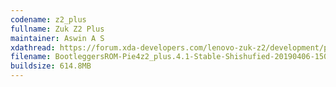 ```yaml
---
codename: z2_plus
fullname: Zuk Z2 Plus
maintainer: Aswin A S
xdathread: https://forum.xda-developers.com/lenovo-zuk-z2/development/pie-bootleggers-3-5-shishufied-zuk-z2-t3867112
filename: BootleggersROM-Pie4z2_plus.4.1-Stable-Shishufied-20190406-150920.zip
buildsize: 614.8MB
---
```


